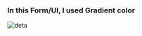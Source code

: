 <h3>In this Form/UI,  I used Gradient color</h3>



![deta](https://user-images.githubusercontent.com/109124944/212309225-27990c4c-c3e6-461c-9907-d6e695e3794d.png)
